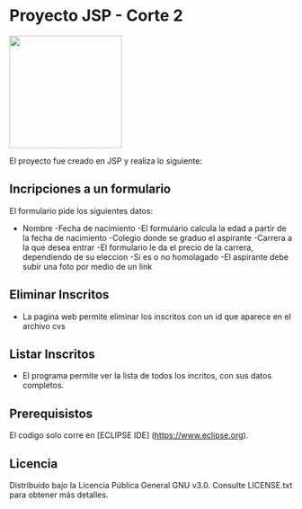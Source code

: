 

# Proyecto JSP - Corte 2

<img src="https://artemisa.unbosque.edu.co/assets/ejemplos/img/logo_blanco.png" width="200"> 

 El proyecto fue creado en JSP y realiza lo siguiente:
 
 ## Incripciones a un formulario
 El formulario pide los siguientes datos:
 - Nombre
 -Fecha de nacimiento 
 -El formulario calcula la edad a partir de la fecha de nacimiento
 -Colegio donde se graduo el aspirante
 -Carrera a la que desea entrar 
 -El formulario le da el precio de la carrera, dependiendo de su eleccion
 -Si es o no homolagado
 -El aspirante debe subir una foto por medio de un link

 ## Eliminar Inscritos
 - La pagina web permite eliminar los inscritos con un id que aparece en el archivo cvs
 
 ## Listar Inscritos
 - El programa permite ver la lista de todos los incritos, con sus datos completos.
 
## Prerequisistos
El codigo solo corre en [ECLIPSE IDE] (https://www.eclipse.org).

## Licencia
Distribuido bajo la Licencia Pública General GNU v3.0. Consulte LICENSE.txt para obtener más detalles.
      
 
